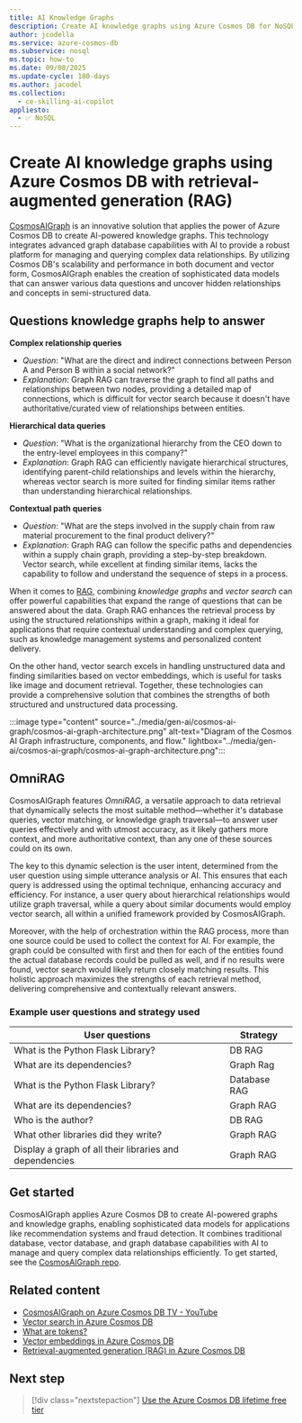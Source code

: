 ```yaml
---
title: AI Knowledge Graphs
description: Create AI knowledge graphs using Azure Cosmos DB for NoSQL to allow AI apps to manage and query complex data relationships.
author: jcodella
ms.service: azure-cosmos-db
ms.subservice: nosql
ms.topic: how-to
ms.date: 09/08/2025
ms.update-cycle: 180-days
ms.author: jacodel
ms.collection:
  - ce-skilling-ai-copilot
appliesto:
  - ✅ NoSQL
---
```


# Create AI knowledge graphs using Azure Cosmos DB with retrieval-augmented generation (RAG)

[CosmosAIGraph](https://aka.ms/cosmosaigraph) is an innovative solution that applies the power of Azure Cosmos DB to create AI-powered knowledge graphs. This technology integrates advanced graph database capabilities with AI to provide a robust platform for managing and querying complex data relationships. By utilizing Cosmos DB's scalability and performance in both document and vector form, CosmosAIGraph enables the creation of sophisticated data models that can answer various data questions and uncover hidden relationships and concepts in semi-structured data.

## Questions knowledge graphs help to answer

**Complex relationship queries**
- *Question*: "What are the direct and indirect connections between Person A and Person B within a social network?"
- *Explanation*: Graph RAG can traverse the graph to find all paths and relationships between two nodes, providing a detailed map of connections, which is difficult for vector search because it doesn't have authoritative/curated view of relationships between entities.

**Hierarchical data queries**
- *Question*: "What is the organizational hierarchy from the CEO down to the entry-level employees in this company?"
- *Explanation*: Graph RAG can efficiently navigate hierarchical structures, identifying parent-child relationships and levels within the hierarchy, whereas vector search is more suited for finding similar items rather than understanding hierarchical relationships.

**Contextual path queries**
- *Question*: "What are the steps involved in the supply chain from raw material procurement to the final product delivery?"
- *Explanation*: Graph RAG can follow the specific paths and dependencies within a supply chain graph, providing a step-by-step breakdown. Vector search, while excellent at finding similar items, lacks the capability to follow and understand the sequence of steps in a process.

When it comes to [RAG](rag.md), combining *knowledge graphs* and *vector search* can offer powerful capabilities that expand the range of questions that can be answered about the data. Graph RAG enhances the retrieval process by using the structured relationships within a graph, making it ideal for applications that require contextual understanding and complex querying, such as knowledge management systems and personalized content delivery.

On the other hand, vector search excels in handling unstructured data and finding similarities based on vector embeddings, which is useful for tasks like image and document retrieval. Together, these technologies can provide a comprehensive solution that combines the strengths of both structured and unstructured data processing.

:::image type="content" source="../media/gen-ai/cosmos-ai-graph/cosmos-ai-graph-architecture.png" alt-text="Diagram of the Cosmos AI Graph infrastructure, components, and flow." lightbox="../media/gen-ai/cosmos-ai-graph/cosmos-ai-graph-architecture.png":::

## OmniRAG

CosmosAIGraph features *OmniRAG*, a versatile approach to data retrieval that dynamically selects the most suitable method—whether it's database queries, vector matching, or knowledge graph traversal—to answer user queries effectively and with utmost accuracy, as it likely gathers more context, and more authoritative context, than any one of these sources could on its own.

The key to this dynamic selection is the user intent, determined from the user question using simple utterance analysis or AI. This ensures that each query is addressed using the optimal technique, enhancing accuracy and efficiency. For instance, a user query about hierarchical relationships would utilize graph traversal, while a query about similar documents would employ vector search, all within a unified framework provided by CosmosAIGraph.

Moreover, with the help of orchestration within the RAG process, more than one source could be used to collect the context for AI. For example, the graph could be consulted with first and then for each of the entities found the actual database records could be pulled as well, and if no results were found, vector search would likely return closely matching results. This holistic approach maximizes the strengths of each retrieval method, delivering comprehensive and contextually relevant answers.

### Example user questions and strategy used

| User questions | Strategy |
| --- | --- |
| What is the Python Flask Library? | DB RAG |
| What are its dependencies? | Graph Rag |
| What is the Python Flask Library? | Database RAG |
| What are its dependencies? | Graph RAG |
| Who is the author? | DB RAG |
| What other libraries did they write? | Graph RAG |
| Display a graph of all their libraries and dependencies | Graph RAG |

## Get started

CosmosAIGraph applies Azure Cosmos DB to create AI-powered graphs and knowledge graphs, enabling sophisticated data models for applications like recommendation systems and fraud detection. It combines traditional database, vector database, and graph database capabilities with AI to manage and query complex data relationships efficiently. To get started, see the [CosmosAIGraph repo](https://aka.ms/cosmosaigraph).

## Related content

- [CosmosAIGraph on Azure Cosmos DB TV - YouTube](https://www.youtube.com/watch?v=0alvRmEgIpQ)
- [Vector search in Azure Cosmos DB](vector-search-overview.md)
- [What are tokens?](tokens.md)
- [Vector embeddings in Azure Cosmos DB](vector-embeddings.md)
- [Retrieval-augmented generation (RAG) in Azure Cosmos DB](rag.md)

## Next step

> [!div class="nextstepaction"]
> [Use the Azure Cosmos DB lifetime free tier](../free-tier.md)
